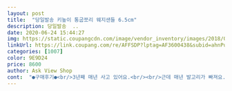 ```yaml
---
layout: post 
title:  "당일발송 키높이 통굽쪼리 웨지샌들 6.5cm" 
description: 당일발송  ..
date: 2020-06-24 15:44:27 
img: https://static.coupangcdn.com/image/vendor_inventory/images/2018/07/20/12/9/fbba6325-ffe7-4754-b152-9ed9fab1f550.jpg 
linkUrl: https://link.coupang.com/re/AFFSDP?lptag=AF3600438&subid=ahnPublicAsk&pageKey=344623328&itemId=1094714961&vendorItemId=3692000230&traceid=V0-113-4768a41eb187136a 
categories: [1007] 
color: 9E9D24 
price: 8600 
author: Ask View Shop 
cont:  "●구매후기●<br/>3년째 매년 사고 있어요.<br/><br/>근데 매년 발고리가 빠져요.<br/> ㅋ<br/>솔직히 괜찮은거 여러해 신기도 질리고 한철 신을 생각으로 주문했는데 생각보다 괜찮아요 발도 안아프고요 일본 여행갈때부터 신고가서 계속 이것만 신다가 왔어요 챙겨간 샌들하고 운동화는 꺼내보지도 않고 열심히 잘신고 잘다녀왔네요^^ 언니꺼랑 같이 주문했는데 편하고 괜찮다고 했어요 ㅋㅋ 가성비 괜찮은거니까 큰 기대는 마시고요 이정도 가격대에선 괜찮은거 같아요 한 철 잘 신으면 될거 같아요 ㅋ<br/>아이보리 ᆢ쫄  슬리퍼 ᆢ넘넘  맘에들어여 ᆢ빠른배송도 넘감사했고요 ㆍ완존고급쪄요진짜 넘예뻐서 ㆍ거울보고패쎤쇼했내요 ㅋ ㆍ그레이도예쁠것같아ㆍ아이보리랑  두개더구매하려고여 ㆍ가격도ㆍ진짜져렴하고 ᆢ예쁜상품  진짜제대로 ᆢ고른것같아여 신발이불편하면  온몸이다 불편해못신거든여 ㆍ 엄청편아해여ㆍ여름철바다여행할때도깔끔해보이고세련되서 짱짱 모든사람들에게 ᆢ추천해드려도괜찮을것같습니다  판매자분에게 ᆢ감사드려용 판매대박대박나세용<br/>키가 작아서, 심플해서.<br/><br/>" 
---
```

